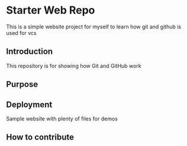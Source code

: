 # Starter Web Repo

This is a simple website project for myself to learn how git and github is used for vcs
## Introduction
This repository is for showing how Git and GitHub work

## Purpose

## Deployment
Sample website with plenty of files for demos

## How to contribute